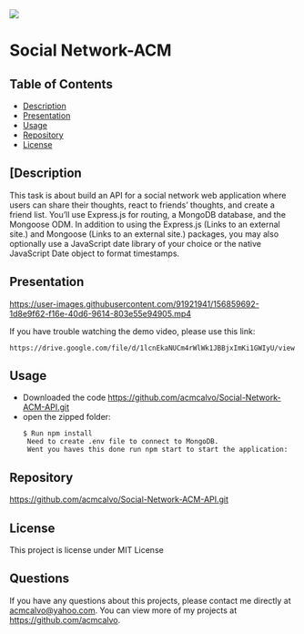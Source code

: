 <img src='https://img.shields.io/github/license/acmcalvo/README-Generator' >

# Social Network-ACM

  ## Table of Contents
  * [Description](#description)
  * [Presentation](#presentation)
  * [Usage](#Usage)
  * [Repository](#repository)
  * [License](#license)


 ## [Description
 
This task is about build an API for a social network web application where users can share their thoughts, react to friends’ thoughts, and create a friend list. You’ll use Express.js for routing, a MongoDB database, and the Mongoose ODM. In addition to using the Express.js (Links to an external site.) and Mongoose (Links to an external site.) packages, you may also optionally use a JavaScript date library of your choice or the native JavaScript Date object to format timestamps.

 ## Presentation
  
https://user-images.githubusercontent.com/91921941/156859692-1d8e9f62-f16e-40d6-9614-803e55e94905.mp4
  
  If you have trouble watching the demo video, please use this link:
  ```
  https://drive.google.com/file/d/1lcnEkaNUCm4rWlWk1JBBjxImKi1GWIyU/view
```
 ## Usage
 
  * Downloaded the code  https://github.com/acmcalvo/Social-Network-ACM-API.git <br/>
  * open the zipped folder: <br/>
    ```
    $ Run npm install  
     Need to create .env file to connect to MongoDB. 
     Went you haves this done run npm start to start the application:
    ```
    
 ## Repository
  https://github.com/acmcalvo/Social-Network-ACM-API.git


  ## License 
  This project is license under MIT License

 
  ## Questions
  If you have any questions about this projects, please contact me directly at acmcalvo@yahoo.com. 
  You can view more of my projects at https://github.com/acmcalvo.

